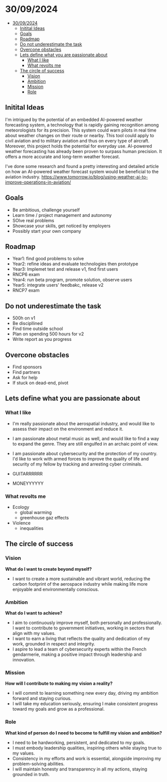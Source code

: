 # 30/09/2024

- [30/09/2024](#30092024)
  - [Initital Ideas](#initital-ideas)
  - [Goals](#goals)
  - [Roadmap](#roadmap)
  - [Do not underestimate the task](#do-not-underestimate-the-task)
  - [Overcone obstacles](#overcone-obstacles)
  - [Lets define what you are passionate about](#lets-define-what-you-are-passionate-about)
    - [What I like](#what-i-like)
    - [What revolts me](#what-revolts-me)
  - [The circle of success](#the-circle-of-success)
    - [Vision](#vision)
    - [Ambition](#ambition)
    - [Mission](#mission)
    - [Role](#role)

## Initital Ideas

I'm intrigued by the potential of an embedded AI-powered weather forecasting system, a technology that is rapidly gaining recognition among meteorologists for its precision. This system could warn pilots in real time about weather changes on their route or nearby. This tool could apply to civil aviation and to military aviation and thus on every type of aircraft.
Moreover, this project holds the potential for everyday use. AI-powered weather forecasting has already been proven to surpass human precision. It offers a more accurate and long-term weather forecast.

I've done some research and found a pretty interesting and detailed article on how an AI-powered weather forecast system would be beneficial to the aviation industry.
https://www.tomorrow.io/blog/using-weather-ai-to-improve-operations-in-aviation/

## Goals

- Be ambitious, challenge yourself
- Learn time / project management and autonomy
- SOlve real problems
- Showcase your skills, get noticed by employers
- Possibly start your own company

## Roadmap

- Year1: find good problems to solve
- Year2: refine ideas and evaluate technologies then prototype
- Year3: Implemet test and release v1, find first users
- RNCP6 exam
- Year4: run beta program, promote solution, observe users
- Year5: integrate users' feedbakc, release v2
- RNCP7 exam

## Do not underestimate the task

- 500h on v1
- Be discipllined
- Find time outside school
- Plan on spending 500 hours for v2
- Write report as you progress

## Overcone obstacles

- Find sponsors
- Find partners
- Ask for help
- If stuck on dead-end, pivot

## Lets define what you are passionate about

### What I like

- I'm really passionate about the aerospatial industry, and would like to assess their impact on the environment and reduce it.

- I am passionate about metal music as well, and would like to find a way to expand the genre. They are still engulfed in an archaic point of view.

- I am passionate about cybersecurity and the protection of my country. I'd like to work with armed forces to improve the quality of life and security of my fellow by tracking and arresting cyber criminals.

- GUITARRRRRR

- MONEYYYYYY

### What revolts me

- Ecology
  - global warming
  - greenhouse gaz effects
- Violence
  - inequalities

## The circle of success 

### Vision

**What do I want to create beyond myself?**  

- I want to create a more sustainable and vibrant world, reducing the carbon footprint of the aerospace industry while making life more enjoyable and environmentally conscious.

### Ambition

**What do I want to achieve?**  

- I aim to continuously improve myself, both personally and professionally. I want to contribute to government initiatives, working in sectors that align with my values.
- I want to earn a living that reflects the quality and dedication of my work, grounded in respect and integrity.
- I aspire to lead a team of cybersecurity experts within the French gendarmerie, making a positive impact through leadership and innovation.

### Mission

**How will I contribute to making my vision a reality?**  

- I will commit to learning something new every day, driving my ambition forward and staying curious.
- I will take my education seriously, ensuring I make consistent progress toward my goals and grow as a professional.

### Role

**What kind of person do I need to become to fulfill my vision and ambition?**  

- I need to be hardworking, persistent, and dedicated to my goals.
- I must embody leadership qualities, inspiring others while staying true to my values.
- Consistency in my efforts and work is essential, alongside improving my problem-solving abilities.
- I will maintain honesty and transparency in all my actions, staying grounded in truth.
